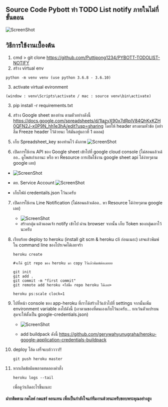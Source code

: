 ## Source Code Pybott ทำ TODO List notify ภายในไม่กี่ขั้นตอน

![ScreenShot](https://scontent.fbkk22-2.fna.fbcdn.net/v/t1.0-9/118233601_647323549491993_4702889884263288407_n.png?_nc_cat=106&_nc_sid=19369f&_nc_ohc=5ofwRkRQ-BkAX8cVUAa&_nc_ht=scontent.fbkk22-2.fna&oh=f9f8974bc86fadad933de603079f5d9e&oe=5F6BF6CC)

## วิธีการใช้งานเบื้องต้น
1. cmd > git clone https://github.com/Puttipong1234/PYBOTT-TODOLIST-NOTIFY
2. สร้าง virtual env 
```
python -m venv venv (use python 3.6.8 - 3.6.10)
```
3. activate virtual evironment 
```
(window : venv\Scripts\activate / mac : source venv\bin\activate)
```
3. pip install -r requirements.txt
4. สร้าง Google sheet ของท่าน ตามตัวอย่างดังนี้ https://docs.google.com/spreadsheets/d/1lazyX90x7dRpIV84QhKxKZH0QFN2J-x0P9N_hh1e3hA/edit?usp=sharing โดยให้ header ตรงตามหัวข้อ (อย่าลืม Freeze header ไว้ด้วยนะ ให้มันอยู่แถวที่ 1 ตลอด)

5. เก็บ Spreadsheet_key ของท่านไว้ ดังภาพ
![ScreenShot](https://finnbarsmithdotcom.files.wordpress.com/2014/08/spreadsheet-key.png)

6. เปิดการใช้งาน API ของ Google sheet เข้าไปที่ google cloud console (ไม่สอนแล้วเด้ออ.. ดูโพสเก่าเอานะ หรือ หา Resource การเปิดใช้งาน google sheet api ได้ง่ายๆตาม google เลย)
 - ![ScreenShot](https://raw.githubusercontent.com/Puttipong1234/PYBOTT-TODOLIST-NOTIFY/master/PIC/gcp_api.PNG)
 - ตย. Service Account ![ScreenShot](https://raw.githubusercontent.com/Puttipong1234/PYBOTT-TODOLIST-NOTIFY/master/PIC/service%20account.PNG)
 
 - เก็บไฟล์ credentails.json ไว้นะครับ

7. เปิดการใช้งาน Line Notification (ไม่สอนแล้วเด้ออ.. หา Resource ได้ง่ายๆตาม google เลย)
    - ![ScreenShot](https://raw.githubusercontent.com/Puttipong1234/PYBOTT-TODOLIST-NOTIFY/master/PIC/line.PNG)
    - สร้างกลุ่ม แล้วแอดเจ้า notify เข้าไป ผ่าน browser จากนั้น เก็บ Token ของกลุ่มเอาไว้นะครับ

8. เรียบร้อย deploy to heroku (install git scm & heroku cli ก่อนเนอะ) เสจแล้วพิมพ์ใน command line ของโปรเจคได้เลยจร้า
    ```
    heroku create

    #จะได้ git repo ของ heroku มา copy ไว้แล้วพิมพ์ต่อเลยยย

    git init
    git add .
    git commit -m "first commit"
    git remote add heroku <ใส่ชื่อ repo heroku ได้เลย>

    heroku ps:scale clock=1
    ```

9. ไปที่หน้า console ของ app-heroku ที่เราได้สร้างไว้แล้วไปที่ settings
    จากนั้นเพิ่ม environment variable ลงไปดังนี้ (เอาตามของที่ตนเองเก็บไว้นะครับ... ยกเว้นตัวแปรบนสุดจะให้ตั้งเป็น google-credentials.json)
    - ![ScreenShot](https://raw.githubusercontent.com/Puttipong1234/PYBOTT-TODOLIST-NOTIFY/master/PIC/heroku.PNG)

    - add buildpack ดังนี้ https://github.com/gerywahyunugraha/heroku-google-application-credentials-buildpack

10. deploy โล้ด เสร็จแบล้วววว!!
    ```
    git push heroku master
    ```

11. หากเกิดข้อผิดพลาดทดลองคำสั่ง

    ```
    heroku logs --tail
    ```

    เพื่อดูว่าเกิดอะไรขึ้นเนอะ






#### ฝากติดตาม กดไลค์ กดแชร์ คอนเทน เพื่อเป็นกำลังใจแก่ทีมงานด้วยนะครับขอบพระคุณอย่างสูง